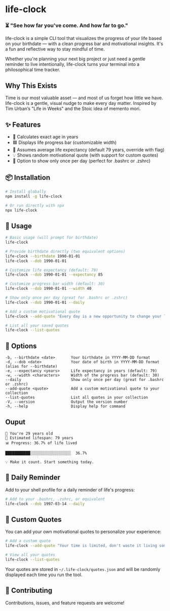 # life-clock
### ⏳ "See how far you've come. And how far to go."

life-clock is a simple CLI tool that visualizes the progress of your life based on your birthdate — with a clean progress bar and motivational insights. It's a fun and reflective way to stay mindful of time.

Whether you're planning your next big project or just need a gentle reminder to live intentionally, life-clock turns your terminal into a philosophical time tracker.

## Why This Exists

Time is our most valuable asset — and most of us forget how little we have. life-clock is a gentle, visual nudge to make every day matter. Inspired by Tim Urban’s "Life in Weeks" and the Stoic idea of memento mori.

## ✨ Features

- 🔢 Calculates exact age in years
- 🟦 Displays life progress bar (customizable width)
- 📅 Assumes average life expectancy (default 79 years, override with flag)
- 💡 Shows random motivational quote (with support for custom quotes)
- 🔄 Option to show only once per day (perfect for .bashrc or .zshrc)

## 📦 Installation

```bash
# Install globally
npm install -g life-clock

# Or run directly with npx
npx life-clock
```

## 🚀 Usage

```bash
# Basic usage (will prompt for birthdate)
life-clock

# Provide birthdate directly (two equivalent options)
life-clock --birthdate 1990-01-01
life-clock --dob 1990-01-01

# Customize life expectancy (default: 79)
life-clock --dob 1990-01-01 --expectancy 85

# Customize progress bar width (default: 30)
life-clock --dob 1990-01-01 --width 40

# Show only once per day (great for .bashrc or .zshrc)
life-clock --dob 1990-01-01 --daily

# Add a custom motivational quote
life-clock --add-quote "Every day is a new opportunity to change your life."

# List all your saved quotes
life-clock --list-quotes
```

## 🔧 Options

```
-b, --birthdate <date>       Your birthdate in YYYY-MM-DD format
-d, --dob <date>             Your date of birth in YYYY-MM-DD format (alias for --birthdate)
-e, --expectancy <years>     Life expectancy in years (default: 79)
-w, --width <characters>     Width of the progress bar (default: 30)
--daily                      Show only once per day (great for .bashrc or .zshrc)
--add-quote <quote>          Add a custom motivational quote to your collection
--list-quotes                List all quotes in your collection
-V, --version                Output the version number
-h, --help                   Display help for command
```

## Ouput

```
🎉 You're 29 years old
🧬 Estimated lifespan: 79 years
📊 Progress: 36.7% of life lived

███████████░░░░░░░░░░░░░░░░░░  36.7%

💡 Make it count. Start something today.
```

## 🔄 Daily Reminder

Add to your shell profile for a daily reminder of life's progress:

```bash
# Add to your .bashrc, .zshrc, or equivalent
life-clock --dob 1997-03-14 --daily
```

## 💬 Custom Quotes

You can add your own motivational quotes to personalize your experience:

```bash
# Add a custom quote
life-clock --add-quote "Your time is limited, don't waste it living someone else's life."

# View all your quotes
life-clock --list-quotes
```

Your quotes are stored in `~/.life-clock/quotes.json` and will be randomly displayed each time you run the tool.

## 🤝 Contributing

Contributions, issues, and feature requests are welcome!

